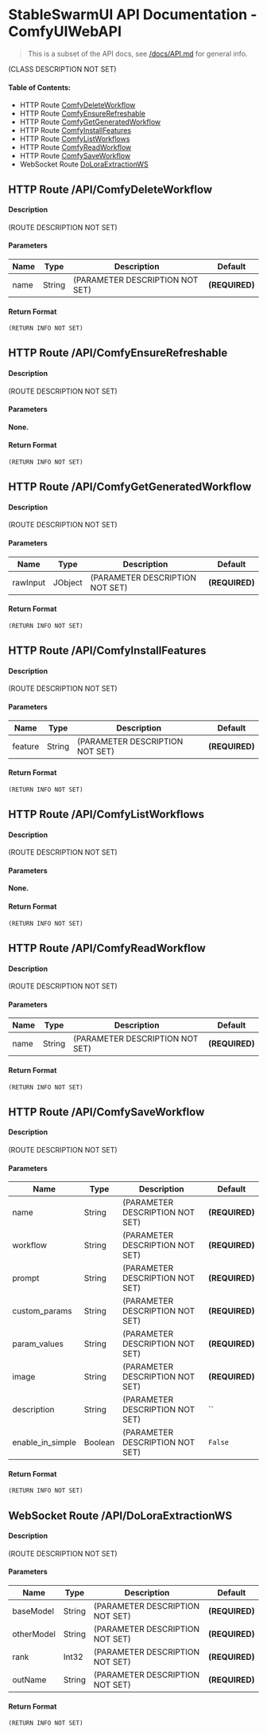 # StableSwarmUI API Documentation - ComfyUIWebAPI

> This is a subset of the API docs, see [/docs/API.md](/docs/API.md) for general info.

(CLASS DESCRIPTION NOT SET)

#### Table of Contents:

- HTTP Route [ComfyDeleteWorkflow](#http-route-apicomfydeleteworkflow)
- HTTP Route [ComfyEnsureRefreshable](#http-route-apicomfyensurerefreshable)
- HTTP Route [ComfyGetGeneratedWorkflow](#http-route-apicomfygetgeneratedworkflow)
- HTTP Route [ComfyInstallFeatures](#http-route-apicomfyinstallfeatures)
- HTTP Route [ComfyListWorkflows](#http-route-apicomfylistworkflows)
- HTTP Route [ComfyReadWorkflow](#http-route-apicomfyreadworkflow)
- HTTP Route [ComfySaveWorkflow](#http-route-apicomfysaveworkflow)
- WebSocket Route [DoLoraExtractionWS](#websocket-route-apidoloraextractionws)

## HTTP Route /API/ComfyDeleteWorkflow

#### Description

(ROUTE DESCRIPTION NOT SET)

#### Parameters

| Name | Type | Description | Default |
| --- | --- | --- | --- |
| name | String | (PARAMETER DESCRIPTION NOT SET) | **(REQUIRED)** |

#### Return Format

```js
(RETURN INFO NOT SET)
```

## HTTP Route /API/ComfyEnsureRefreshable

#### Description

(ROUTE DESCRIPTION NOT SET)

#### Parameters

**None.**

#### Return Format

```js
(RETURN INFO NOT SET)
```

## HTTP Route /API/ComfyGetGeneratedWorkflow

#### Description

(ROUTE DESCRIPTION NOT SET)

#### Parameters

| Name | Type | Description | Default |
| --- | --- | --- | --- |
| rawInput | JObject | (PARAMETER DESCRIPTION NOT SET) | **(REQUIRED)** |

#### Return Format

```js
(RETURN INFO NOT SET)
```

## HTTP Route /API/ComfyInstallFeatures

#### Description

(ROUTE DESCRIPTION NOT SET)

#### Parameters

| Name | Type | Description | Default |
| --- | --- | --- | --- |
| feature | String | (PARAMETER DESCRIPTION NOT SET) | **(REQUIRED)** |

#### Return Format

```js
(RETURN INFO NOT SET)
```

## HTTP Route /API/ComfyListWorkflows

#### Description

(ROUTE DESCRIPTION NOT SET)

#### Parameters

**None.**

#### Return Format

```js
(RETURN INFO NOT SET)
```

## HTTP Route /API/ComfyReadWorkflow

#### Description

(ROUTE DESCRIPTION NOT SET)

#### Parameters

| Name | Type | Description | Default |
| --- | --- | --- | --- |
| name | String | (PARAMETER DESCRIPTION NOT SET) | **(REQUIRED)** |

#### Return Format

```js
(RETURN INFO NOT SET)
```

## HTTP Route /API/ComfySaveWorkflow

#### Description

(ROUTE DESCRIPTION NOT SET)

#### Parameters

| Name | Type | Description | Default |
| --- | --- | --- | --- |
| name | String | (PARAMETER DESCRIPTION NOT SET) | **(REQUIRED)** |
| workflow | String | (PARAMETER DESCRIPTION NOT SET) | **(REQUIRED)** |
| prompt | String | (PARAMETER DESCRIPTION NOT SET) | **(REQUIRED)** |
| custom_params | String | (PARAMETER DESCRIPTION NOT SET) | **(REQUIRED)** |
| param_values | String | (PARAMETER DESCRIPTION NOT SET) | **(REQUIRED)** |
| image | String | (PARAMETER DESCRIPTION NOT SET) | **(REQUIRED)** |
| description | String | (PARAMETER DESCRIPTION NOT SET) | `` |
| enable_in_simple | Boolean | (PARAMETER DESCRIPTION NOT SET) | `False` |

#### Return Format

```js
(RETURN INFO NOT SET)
```

## WebSocket Route /API/DoLoraExtractionWS

#### Description

(ROUTE DESCRIPTION NOT SET)

#### Parameters

| Name | Type | Description | Default |
| --- | --- | --- | --- |
| baseModel | String | (PARAMETER DESCRIPTION NOT SET) | **(REQUIRED)** |
| otherModel | String | (PARAMETER DESCRIPTION NOT SET) | **(REQUIRED)** |
| rank | Int32 | (PARAMETER DESCRIPTION NOT SET) | **(REQUIRED)** |
| outName | String | (PARAMETER DESCRIPTION NOT SET) | **(REQUIRED)** |

#### Return Format

```js
(RETURN INFO NOT SET)
```

